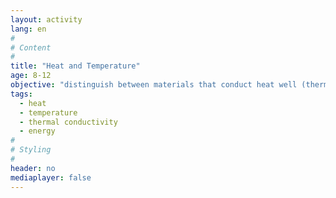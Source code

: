 ```yaml
---
layout: activity
lang: en
#
# Content
#
title: "Heat and Temperature"
age: 8-12
objective: "distinguish between materials that conduct heat well (thermal conductors) and those which conduct heat poorly (thermal insulators)"
tags:
  - heat
  - temperature
  - thermal conductivity
  - energy
#
# Styling
#
header: no
mediaplayer: false
---
```

